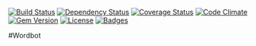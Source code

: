 [![Build Status](https://travis-ci.org/pikesley/wordbot.svg)](https://travis-ci.org/pikesley/wordbot)
[![Dependency Status](http://img.shields.io/gemnasium/pikesley/wordbot.svg)](https://gemnasium.com/pikesley/wordbot)
[![Coverage Status](http://img.shields.io/coveralls/pikesley/wordbot.svg)](https://coveralls.io/r/pikesley/wordbot)
[![Code Climate](http://img.shields.io/codeclimate/github/pikesley/wordbot.svg)](https://codeclimate.com/github/pikesley/wordbot)
[![Gem Version](http://img.shields.io/gem/v/wordbot.svg)](https://rubygems.org/gems/wordbot)
[![License](http://img.shields.io/:license-mit-blue.svg)](http://pikesley.mit-license.org)
[![Badges](http://img.shields.io/:badges-7/7-ff6799.svg)](https://github.com/badges/badgerbadgerbadger)

#Wordbot
